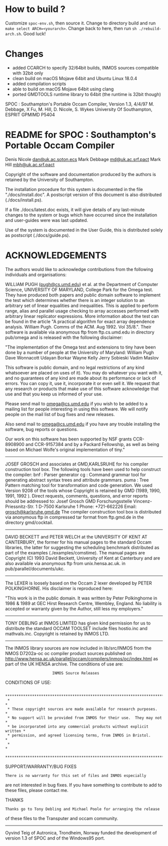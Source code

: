How to build ?
==============

Customize `spoc-env.sh`, then source it.
Change to directory build and run `make select ARCH=<yourarch>`.
Change back to here, then run `sh ./rebuild-arch.sh`.
Good luck!


Changes
=======

* added CCARCH to specify 32/64bit builds, INMOS sources compatible with 32bit only
* clean build on macOS Mojave 64bit and Ubuntu Linux 18.0.4
* added compilation scripts
* able to build on macOS Mojave 64bit using clang
* ported GMDTOOLS runtime library to 64bit (the runtime is 32bit though)


SPOC : Southampton's Portable Occam Compiler, Version 1.3, 4/4/97
M. Debbage, X Fu, M. Hill, D. Nicole, S. Wykes  University Of Southampton, ESPRIT GPMIMD P5404

README for SPOC : Southampton's Portable Occam Compiler
=======================================================

Denis Nicole	dan@uk.ac.soton.ecs
Mark Debbage	md@uk.ac.srf.pact
Mark Hill	mbh@uk.ac.srf.pact

Copyright of the software and documentation produced 
by the authors is retained by the University of Southampton.

The installation procedure for this system is documented
in the file "./docs/install.doc". A postscript version
of this document is also distributed (./docs/install.ps).

If a file ./docs/latest.doc exists, it will give details of any
last-minute changes to the system or bugs which have occurred since the
installation and user-guides were was last updated.

Use of the system is documented in the User Guide, this is distributed
solely as postscript (./docs/guide.ps).

ACKNOWLEDGEMENTS
================

The authors would like to acknowledge contributions from
the following individuals and organisations:

WILLIAM PUGH (pugh@cs.umd.edu) et al. at the Department of
Computer Science, UNIVERSITY OF MARYLAND, College Park for
the Omega test.  They have produced both papers and public 
domain software to implement the test which determines
whether there is an integer solution to an arbitrary
set of linear equalities and inequalities.  This is applied
to perform range, alias and parallel usage checking to
array accesses performed with arbitrary linear replicator 
expressions. More information about the test can be found
in the article "A practical algorithm for exact array
dependence analysis. William Pugh. Comms of the ACM. Aug 1992.
Vol 35/8.". Their software is available via anonymous ftp
from ftp.cs.umd.edu in directory pub/omega and is released 
with the following disclaimer:

 "The implementation of the Omega test and extensions to tiny have
  been done by a number of people at the University of Maryland:
        William Pugh
        Dave Wonnacott
        Udayan Borkar
        Wayne Kelly
        Jerry Sobieski
        Vadim Maslov

  This software is public domain, and no legal restrictions of any
  kind whatsoever are placed on uses of it). You may do whatever you want 
  with it, and no guarantees of any kind are made about its performance or 
  lack of errors. You can copy it, use it, incorporate it or even sell it.
  We request that any research or products that make use of this software 
  acknowledge that use and that you keep us informed of your use.

  Please send mail to omega@cs.umd.edu if you wish to be added to a mailing
  list for people interesting in using this software. We will notify
  people on the mail list of bug fixes and new releases.

  Also send mail to omega@cs.umd.edu if you have any trouble installing
  the software, bug reports or questions. 

  Our work on this software has been supported by NSF grants CCR-8908900 and 
  CCR-9157384 and by a Packard Fellowship, as well as being based on
  Michael Wolfe's original implementation of tiny."

---------------------

JOSEF GROSCH and associates at GMD,KARLSRUHE for his compiler construction
tool box. The following tools have been used to help construct the
compiler:
  bnf  : Parser generator
  cg   : Command grammar tool for generating abstract syntax trees and
          attribute grammars.
  puma : Tree Pattern matching tool for transformation and code generation.
We used Version 9208 of the tools whose Copyright is retained by GMD (1989, 
1990, 1991, 1992 ). Direct requests, comments, questions, and 
error reports should be addressed to:
   Josef Grosch
   GMD Forschungsstelle
   Vincenz-Priessnitz-Str. 1
   D-7500 Karlsruhe 1
   Phone: +721-662226
   Email: grosch@karlsruhe.gmd.de
The compiler construction tool box is distributed via anonymous ftp in
compressed tar format from ftp.gmd.de in the directory gmd/cocktail.

---------------------

DAVID BECKETT and PETER WELCH at the UNIVERSITY OF KENT AT CANTERBURY,
the former for his manual pages to the standard Occam libraries, the latter
for suggesting the scheduling benchmark distributed as part of the
examples (./examples/comstime). The manual pages are 
Copyright (C) 1993 David  Beckett,  University of Kent at Canterbury 
and are also available via anonymous
ftp from unix.hensa.ac.uk. in pub/parallel/documents/ukc.

---------------------

The LEXER is loosely based on the Occam 2 lexer developed by
PETER POLKINGHORNE. His disclaimer is reproduced here:

 "This work is in the public domain.
  It was written by Peter Polkinghorne in 1986 & 1989 at
  GEC Hirst Research Centre, Wembley, England.
  No liability is accepted or warranty given by the Author,
  still less my employers."
 
---------------------

TONY DEBLING at INMOS LIMITED has given kind permission for us
to distribute the standard OCCAM TOOLSET include files hostio.inc and mathvals.inc.
Copyright is retained by INMOS LTD.

---------------------

The INMOS library sources are now included in lib/src/INMOS from the NMOS D7202a-oc 
oc compiler product sources published on 
	http://www.hensa.ac.uk/parallel/occam/compilers/inmos/oc/index.html
as part of the UK HENSA archive.   The conditions of use are:
 
                         INMOS Source Releases
  
  CONDITIONS OF USE:
  
     *************************************************************************
     *                                                                       *
     * These copyright sources are made available for research purposes.     *
     * No support will be provided from INMOS for their use.  They may not   *
     * be incorporated into any commercial products without explicit written *
     * permission, and agreed licensing terms, from INMOS in Bristol.        *
     *                                                                       *
     *************************************************************************
  
  SUPPORT/WARRANTY/BUG FIXES
  
    There is no warranty for this set of files and INMOS especially
  are not interested in bug fixes.  If you have something to contribute to
  add to these files, please contact me.
  
  
  THANKS
  
    Thanks go to Tony Debling and Michael Poole for arranging the release
  of these files to the Transputer and occam community.

---------------------

Oyvind Teig of Autronica, Trondheim, Norway funded the development of version 1.3
of SPOC and of the Windows95 port.
